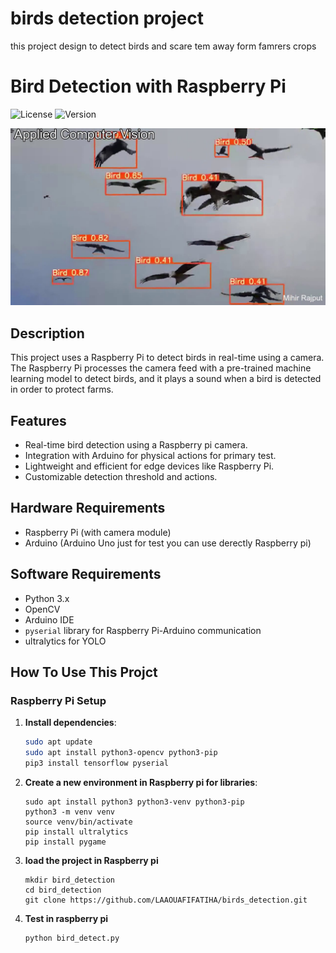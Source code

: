 # birds detection project
this project design to detect birds and scare tem away form famrers crops 
 # Bird Detection with Raspberry Pi

![License](https://img.shields.io/badge/license-MIT-blue.svg)
![Version](https://img.shields.io/badge/version-1.0.0-green.svg)

<img src="images/birds.png">

## Description

This project uses a Raspberry Pi to detect birds in real-time using a camera. The Raspberry Pi processes the camera feed with a pre-trained machine learning model to detect birds, and it plays a sound when a bird is detected in order to protect farms.

## Features

- Real-time bird detection using a Raspberry pi camera.
- Integration with Arduino for physical actions for primary test.
- Lightweight and efficient for edge devices like Raspberry Pi.
- Customizable detection threshold and actions.

## Hardware Requirements

- Raspberry Pi (with camera module)
- Arduino (Arduino Uno just for test you can use derectly Raspberry pi)

## Software Requirements

- Python 3.x
- OpenCV
- Arduino IDE
- `pyserial` library for Raspberry Pi-Arduino communication
- ultralytics for YOLO 

## How To Use This Projct

### Raspberry Pi Setup

1. **Install dependencies**:
   ```bash
   sudo apt update
   sudo apt install python3-opencv python3-pip
   pip3 install tensorflow pyserial
   ```
2. **Create a new environment in Raspberry pi for libraries**:
   ```
   sudo apt install python3 python3-venv python3-pip
   python3 -m venv venv
   source venv/bin/activate
   pip install ultralytics
   pip install pygame 
   ```
4. **load the project in Raspberry pi**
   ```
   mkdir bird_detection
   cd bird_detection
   git clone https://github.com/LAAOUAFIFATIHA/birds_detection.git
   ```

5.  **Test in raspberry pi** 
    ```
    python bird_detect.py
    ```
   
